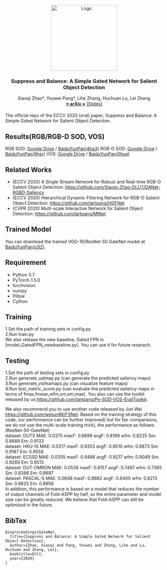 <p align="center">

  <img src="./image/GateNet_logo.png" alt="Logo" width="210" height="auto">


  <h3 align="center">Suppress and Balance: A Simple Gated Network for Salient Object Detection</h3>

  <p align="center">
    Xiaoqi Zhao*, Youwei Pang*, Lihe Zhang, Huchuan Lu, Lei Zhang
    <br />
    <a href="https://arxiv.org/pdf/2007.08074.pdf"><strong>⭐ arXiv »</strong></a>
    <a href="./2852.pdf" target="_black">[Slides]</a>
    <br />
  </p>
</p>

The official repo of the ECCV 2020 (oral) paper, Suppress and Balance: A Simple Gated Network for Salient Object Detection.  
## Results(RGB/RGB-D SOD, VOS)
RGB SOD: [Google Drive](https://drive.google.com/file/d/12y1hwdUFE0ZVRnjFjj4UwI-q9id6BFvs/view?usp=sharing) / [BaiduYunPan(4ha3)](https://pan.baidu.com/s/1v967xG867F72Wfy_0J-KbQ) 
RGB-D SOD: [Google Drive](https://drive.google.com/file/d/1Yz23lPdZaJ_WqLQv9l0QwrHLFF6W24Pp/view?usp=sharing) / [BaiduYunPan(9her)](https://pan.baidu.com/s/1mvgw_9w22PP5fpvHEDAx3A)
VOS: [Google Drive](https://drive.google.com/file/d/1k2DCR32h8bjz-nMOsF8NKvv-5iAGI0_1/view?usp=sharing) / [BaiduYunPan(0hue)](https://pan.baidu.com/s/1somDG0QlupQ9kwWccVg1aQ)
## Related Works
* (ECCV 2020) A Single Stream Network for Robust and Real-time RGB-D Salient Object Detection: https://github.com/Xiaoqi-Zhao-DLUT/DANet-RGBD-Saliency
* (ECCV 2020) Hierarchical Dynamic Filtering Network for RGB-D Salient Object Detection: https://github.com/lartpang/HDFNet
* (CVPR 2020) Multi-scale Interactive Network for Salient Object Detection: https://github.com/lartpang/MINet
## Trained Model
You can download the trained VGG-16/ResNet-50 GateNet model at [BaiduYunPan(s3l2)](https://pan.baidu.com/s/1-S9fhoCu8fHwi5WKjUCf_g).
## Requirement
* Python 3.7
* PyTorch 1.5.0
* torchvision
* numpy
* Pillow
* Cython
## Training
1.Set the path of training sets in config.py  
2.Run train.py  
We also release the new baseline, Gated FPN in [model_GatedFPN_newbaseline.py]. You can use it for future reserach.
## Testing
1.Set the path of testing sets in config.py    
2.Run generate_salmap.py (can generate the predicted saliency maps)  
3.Run generate_visfeamaps.py (can visualize feature maps)  
4.Run test_metric_score.py (can evaluate the predicted saliency maps in terms of fmax,fmean,wfm,sm,em,mae). You also can use the toolkit released by us:https://github.com/lartpang/Py-SOD-VOS-EvalToolkit.

We also recommend you to use another code released by Jun Wei https://github.com/weijun88/F3Net. Based on the training strategy of this code, our performance can be further improved( but for fair comparisons, we do not use the multi-scale training trick), the performance as follows:  
(ResNet-50-GateNet)  
dataset: DUTS MAE: 0.0375 maxF: 0.8899 avgF: 0.8199 wfm: 0.8225 Sm: 0.8889 Em: 0.9133  
dataset: HKU-IS MAE: 0.0317 maxF: 0.9353 avgF: 0.9010 wfm: 0.8873 Sm: 0.9187 Em: 0.9558  
dataset: ECSSD MAE: 0.0355 maxF: 0.9486 avgF: 0.9217 wfm: 0.9049 Sm: 0.9269 Em: 0.9513  
dataset: DUT-OMRON MAE: 0.0536 maxF: 0.8157 avgF: 0.7497 wfm: 0.7365 Sm: 0.8386 Em: 0.8697  
dataset: PASCAL-S MAE: 0.0648 maxF: 0.8882 avgF: 0.8400 wfm: 0.8213 Sm: 0.8625 Em: 0.8958  
In addition, this performance is based on a model that reduces the number of output channels of Fold-ASPP by half, so the entire parameter and model size can be greatly reduced. We believe that Fold-ASPP can still be optimized in the future.
## BibTex  
```
@inproceedings{GateNet,
  title={Suppress and Balance: A Simple Gated Network for Salient Object Detection},
  author={Zhao, Xiaoqi and Pang, Youwei and Zhang, Lihe and Lu, Huchuan and Zhang, Lei},
  booktitle=ECCV,
  year={2020}
}

```
